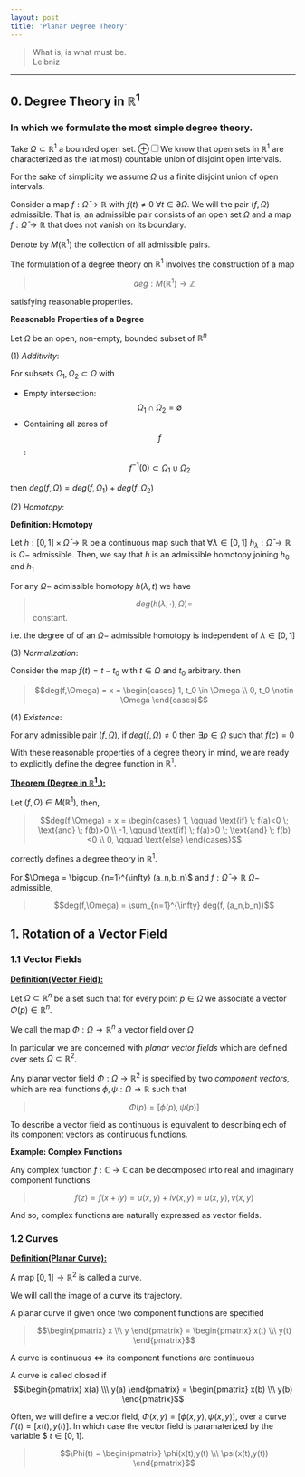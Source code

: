 ```yaml
---
layout: post
title: 'Planar Degree Theory'
---
```


<blockquote>
        What is, is what must be.
        <footer>Leibniz</footer>
</blockquote>

<hr>

## 0. Degree Theory in $\mathbb{R}^1$

### In which we formulate the most simple degree theory.

Take $\Omega \subset \mathbb{R}^1$ a bounded open set. 
<label for="open_sets" class="margin-toggle">&#8853;</label><input type="checkbox" id="open_sets" class="margin-toggle"/><span class="marginnote">We know that open sets in $\mathbb{R}^1$ are characterized as the (at most) countable union of disjoint open intervals.</span> 

For the sake of simplicity we assume $\Omega$ us a finite disjoint union of open intervals.

Consider a map $f: \bar{\Omega} \rightarrow \mathbb{R}$ with $f(t) \neq 0$ $\forall t \in \partial \Omega.$ We will the pair $(f,\Omega)$ admissible. That is, an admissible pair consists of an open set $\Omega$ and a map $f: \bar{\Omega} \rightarrow \mathbb{R}$ that does not vanish on its boundary.

Denote by $M(\mathbb{R}^1)$ the collection of all admissible pairs.

The formulation of a degree theory on $\mathbb{R}^1$ involves the construction of a map
> $$deg: M(\mathbb{R}^1) \rightarrow \mathbb{Z}$$

satisfying reasonable properties.

<div class="example" markdown="1">

**Reasonable Properties of a Degree**

Let $\Omega$ be an open, non-empty, bounded subset of $\mathbb{R}^n$

(1) _Additivity_: 

For subsets $\Omega_1, \Omega_2 \subset \Omega$ with
* Empty intersection: $$\Omega_1 \cap \Omega_2 = \emptyset $$
* Containing all zeros of $$f$$: $$ f^{-1}(0) \subset \Omega_1 \cup \Omega_2$$

then $deg(f,\Omega) = deg(f,\Omega_1) + deg(f,\Omega_2)$

(2) _Homotopy_:

<div class="definition" markdown="1">

**Definition: Homotopy**

Let $h: [0,1] \times \bar{\Omega} \rightarrow \mathbb{R}$ be a continuous map such that $\forall \lambda \in [0,1]$ $h_{\lambda}: \bar{\Omega} \rightarrow \mathbb{R}$ is $\Omega-$ admissible. Then, we say that $h$ is an admissible homotopy joining $h_0$ and $h_1$
</div>

For any $\Omega-$ admissible homotopy $h(\lambda, t)$ we have
> $$deg(h(\lambda, \cdot),\Omega) =$$ constant.

i.e. the degree of of an $\Omega-$ admissible homotopy is independent of $\lambda \in [0,1]$

(3) _Normalization_:

Consider the map $f(t) = t - t_0$ with $t\in \Omega$ and $t_0$ arbitrary. then
> $$deg(f,\Omega) = x = \begin{cases} 1, t_0 \in \Omega \\ 0, t_0 \notin \Omega \end{cases}$$ 

(4) _Existence_:

For any admissible pair $(f,\Omega),$ if $deg(f,\Omega) \neq 0$ then $\exists p \in \Omega$ such that $f(c) = 0$
</div>

With these reasonable properties of a degree theory in mind, we are ready to explicitly define the degree function in $\mathbb{R}^1.$

<div class="proposition" markdown="1">

**<u>Theorem (Degree in $\mathbb{R}^1.$):</u>**

Let $(f,\Omega) \in M(\mathbb{R}^1),$ then, 
> $$deg(f,\Omega) = x = \begin{cases} 1, \qquad \text{if} \; f(a)<0 \; \text{and} \; f(b)>0 \\ -1, \qquad \text{if} \; f(a)>0 \; \text{and} \; f(b)<0 \\ 0, \qquad \text{else} \end{cases}$$ 

correctly defines a degree theory in $\mathbb{R}^1.$
</div>

For $\Omega = \bigcup_{n=1}^{\infty} (a_n,b_n)$ and $f: \bar{\Omega} \rightarrow \mathbb{R}$ $\Omega-$ admissible,
> $$deg(f,\Omega) = \sum_{n=1}^{\infty} deg(f, (a_n,b_n))$$


## 1. Rotation of a Vector Field

### 1.1 Vector Fields

<div class="definition" markdown="1">

**<u>Definition(Vector Field):</u>**

Let $\Omega \subset \mathbb{R}^n$ be a set such that for every point $p \in \Omega$ we associate a vector $\Phi(p) \in \mathbb{R}^n.$

We call the map $\Phi: \Omega \rightarrow \mathbb{R}^n$ a vector field over $\Omega$
</div>

In particular we are concerned with _planar vector fields_ which are defined over sets $\Omega \subset \mathbb{R}^2$.

Any planar vector field $\Phi: \Omega \rightarrow \mathbb{R}^2$ is specified by two _component vectors,_ which are real functions $\phi, \psi: \Omega \rightarrow \mathbb{R}$ such that
> $$\Phi(p) = [\phi(p), \psi(p)]$$

To describe a vector field as continuous is equivalent to describing ech of its component vectors as continuous functions.

<div class="example" markdown="1">

**Example: Complex Functions**

Any complex function $f: \mathbb{C} \rightarrow \mathbb{C}$
can be decomposed into real and imaginary component functions
> $$f(z) = f(x+iy) = u(x,y) + iv(x,y) = {u(x,y), v(x,y)}$$

And so, complex functions are naturally expressed as vector fields.
</div>

### 1.2 Curves

<div class="definition" markdown="1">

**<u>Definition(Planar Curve):</u>**

A map $[0,1] \rightarrow \mathbb{R}^2$ is called a curve.

We will call the image of a curve its trajectory.
</div>

A planar curve if given once two component functions are specified
> $$\begin{pmatrix} x \\\ y \end{pmatrix} = \begin{pmatrix} x(t) \\\ y(t) \end{pmatrix}$$

A curve is continuous $\iff$ its component functions are continuous

A curve is called closed if $$\begin{pmatrix} x(a) \\\ y(a) \end{pmatrix} = \begin{pmatrix} x(b) \\\ y(b) \end{pmatrix}$$

Often, we will define a vector field, $\Phi(x,y) = [\phi(x,y), \psi(x,y)],$ over a curve $\Gamma(t) = [x(t),y(t)].$ In which case the vector field is paramaterized by the variable $ $t \in [0,1].$
> $$\Phi(t) = \begin{pmatrix} \phi(x(t),y(t) \\\ \psi(x(t),y(t)) \end{pmatrix}$$


